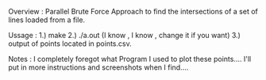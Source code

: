 Overview : 
  Parallel Brute Force Approach to find the intersections of a set of lines loaded from a file.
  
Ussage : 
  1.) make 2.) ./a.out (I know , I know , change it if you want) 3.) output of points located in points.csv.
  
Notes : 
  I completely foregot what Program I used to plot these points.... I'll put in more instructions and screenshots when I find....
